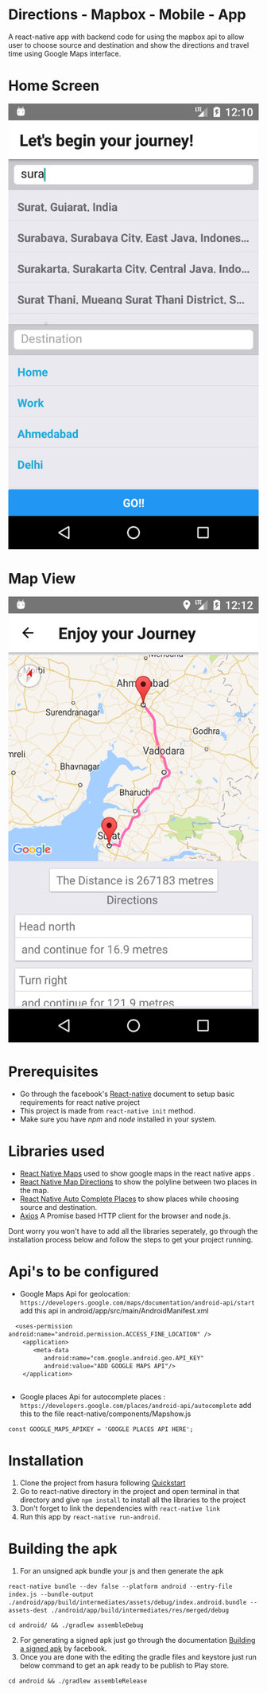 Directions - Mapbox - Mobile - App
============

A react-native app with backend code for using the mapbox api to allow user to choose source and destination and show the directions and travel time using Google Maps interface.

# Home Screen
![Logo](homescreen.png)

# Map View
![Mapview](mapview.png)


# Prerequisites

* Go through the facebook's [React-native][1] document to setup basic requirements for react native project
* This project is made from ```react-native init``` method.
* Make sure you have *npm* and *node* installed in your system.

# Libraries used 

* [React Native Maps][2] used to show google maps in the react native apps .
* [React Native Map Directions][3] to show the polyline between two places in the map.
* [React Native Auto Complete Places][4] to show places while choosing source and destination.
* [Axios][5] A Promise based HTTP client for the browser and node.js.

Dont worry you won't have to add all the libraries seperately, go through the installation process below and follow the steps to get your project running.

# Api's to be configured
* Google Maps Api for geolocation:  ```https://developers.google.com/maps/documentation/android-api/start``` add this api in android/app/src/main/AndroidManifest.xml
``` 
  <uses-permission android:name="android.permission.ACCESS_FINE_LOCATION" />
    <application>
       <meta-data
          android:name="com.google.android.geo.API_KEY"
          android:value="ADD GOOGLE MAPS API"/>
    </application>
    
 ```
* Google places Api for autocomplete places : ```https://developers.google.com/places/android-api/autocomplete``` add this to the file react-native/components/Mapshow.js
```
const GOOGLE_MAPS_APIKEY = 'GOOGLE PLACES API HERE';
```



# Installation

1. Clone the project from hasura following [Quickstart][6]    
2. Go to react-native directory in the project and open terminal in that directory and give ```npm install``` to install all the libraries to the project
3. Don't forget to link the dependencies with ```react-native link``` 
4. Run this app by ```react-native run-android```.

# Building the apk

1. For an unsigned apk bundle your js and then generate the apk
``` 
react-native bundle --dev false --platform android --entry-file index.js --bundle-output ./android/app/build/intermediates/assets/debug/index.android.bundle --assets-dest ./android/app/build/intermediates/res/merged/debug
```
```
cd android/ && ./gradlew assembleDebug
```

2. For generating a signed apk just go through the documentation [Building a signed apk][7] by facebook.
3. Once you are done with the editing the gradle files and keystore just run below command to get an apk ready to be publish to Play store.
```
cd android && ./gradlew assembleRelease
```


[1]: https://github.com/facebook/react-native
[2]: https://github.com/react-community/react-native-maps
[3]: https://github.com/bramus/react-native-maps-directions
[4]: https://github.com/FaridSafi/react-native-google-places-autocomplete
[5]: https://github.com/axios/axios
[6]: https://docs.hasura.io/0.15/manual/hasuractl/hasura_quickstart.html
[7]: https://facebook.github.io/react-native/docs/signed-apk-android.html

